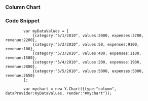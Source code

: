 ### Column Chart

### Code Snippet

            var myDataValues = [ 
                {category:"5/1/2010", values:2000, expenses:3700, revenue:2200}, 
                {category:"5/2/2010", values:50, expenses:9100, revenue:100}, 
                {category:"5/3/2010", values:400, expenses:1100, revenue:1500}, 
                {category:"5/4/2010", values:200, expenses:1900, revenue:2800}, 
                {category:"5/5/2010", values:5000, expenses:5000, revenue:2650}
            ];
            
            var mychart = new Y.Chart({type:"column", dataProvider:myDataValues, render:"#mychart"});
